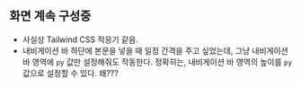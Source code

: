 ## 화면 계속 구성중 
- 사실상 Tailwind CSS 적응기 같음.
- 내비게이션 바 하단에 본문을 넣을 때 일정 간격을 주고 싶었는데, 그냥 내비게이션 바 영역에 `py` 값만 설정해줘도 작동한다. 정확히는, 내비게이션 바 영역의 높이를 `py` 값으로 설정할 수 있다. 왜???